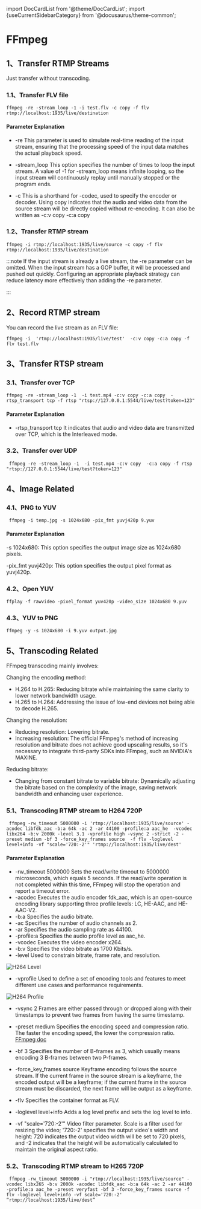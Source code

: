 import DocCardList from '@theme/DocCardList';
import {useCurrentSidebarCategory} from '@docusaurus/theme-common';

# FFmpeg

<!-- <DocCardList items={useCurrentSidebarCategory().items}/> -->


## 1、Transfer RTMP Streams

Just transfer without transcoding.

### 1.1、Transfer FLV file

```shell
ffmpeg -re -stream_loop -1 -i test.flv -c copy -f flv rtmp://localhost:1935/live/destination
```


#### Parameter Explanation


- -re This parameter is used to simulate real-time reading of the input stream, ensuring that the processing speed of the input data matches the actual playback speed.

- -stream_loop This option specifies the number of times to loop the input stream. A value of -1 for -stream_loop means infinite looping, so the input stream will continuously replay until manually stopped or the program ends.

- -c This is a shorthand for -codec, used to specify the encoder or decoder. Using copy indicates that the audio and video data from the source stream will be directly copied without re-encoding. It can also be written as -c:v copy -c:a copy 




### 1.2、Transfer RTMP stream
```shell
ffmpeg -i rtmp://localhost:1935/live/source -c copy -f flv rtmp://localhost:1935/live/destination
```

:::note
If the input stream is already a live stream, the -re parameter can be omitted. When the input stream has a GOP buffer, it will be processed and pushed out quickly. Configuring an appropriate playback strategy can reduce latency more effectively than adding the -re parameter.

:::

## 2、Record RTMP stream

You can record the live stream as an FLV file:

```shell
ffmpeg -i  'rtmp://localhost:1935/live/test'  -c:v copy -c:a copy -f flv test.flv
```

## 3、Transfer RTSP stream

### 3.1、Transfer over TCP

```shell
ffmpeg -re -stream_loop -1  -i test.mp4 -c:v copy -c:a copy  -rtsp_transport tcp -f rtsp "rtsp://127.0.0.1:5544/live/test?token=123"
```

#### Parameter Explanation

 - -rtsp_transport tcp It indicates that audio and video data are transmitted over TCP, which is the Interleaved mode.


### 3.2、Transfer over UDP

```shell
 ffmpeg -re -stream_loop -1  -i test.mp4 -c:v copy  -c:a copy -f rtsp "rtsp://127.0.0.1:5544/live/test?token=123"
```

## 4、Image Related

### 4.1、PNG to YUV

```shell
 ffmpeg -i temp.jpg -s 1024x680 -pix_fmt yuvj420p 9.yuv
```

#### Parameter Explanation

-s 1024x680: This option specifies the output image size as 1024x680 pixels.

-pix_fmt yuvj420p: This option specifies the output pixel format as yuvj420p.

### 4.2、Open YUV

```shell
ffplay -f rawvideo -pixel_format yuv420p -video_size 1024x680 9.yuv
```

### 4.3、YUV to PNG

```shell
ffmpeg -y -s 1024x680 -i 9.yuv output.jpg
```

## 5、Transcoding Related


FFmpeg transcoding mainly involves:


Changing the encoding method:

 - H.264 to H.265: Reducing bitrate while maintaining the same clarity to lower network bandwidth usage.
 - H.265 to H.264: Addressing the issue of low-end devices not being able to decode H.265.
  
Changing the resolution:

 - Reducing resolution: Lowering bitrate.
 - Increasing resolution: The official FFmpeg's method of increasing resolution and bitrate does not achieve good upscaling results, so it's necessary to integrate third-party SDKs into FFmpeg, such as NVIDIA's MAXINE. 
  
Reducing bitrate:

 - Changing from constant bitrate to variable bitrate: Dynamically adjusting the bitrate based on the complexity of the image, saving network bandwidth and enhancing user experience.

### 5.1、Transcoding RTMP stream to H264 720P

```shell
 ffmpeg -rw_timeout 5000000 -i 'rtmp://localhost:1935/live/source' -acodec libfdk_aac -b:a 64k -ac 2 -ar 44100 -profile:a aac_he  -vcodec libx264 -b:v 2000k -level 3.1 -vprofile high -vsync 2 -strict -2 -preset medium -bf 3 -force_key_frames source  -f flv -loglevel level+info -vf "scale='720:-2'" 'rtmp://localhost:1935/live/dest'
 ```
#### Parameter Explanation

- -rw_timeout 5000000 Sets the read/write timeout to 5000000 microseconds, which equals 5 seconds. If the read/write operation is not completed within this time, FFmpeg will stop the operation and report a timeout error.
- -acodec Executes the audio encoder fdk_aac, which is an open-source encoding library supporting three profile levels: LC, HE-AAC, and HE-AAC-V2.
- -b:a Specifies the audio bitrate.
- -ac Specifies the number of audio channels as 2.
- -ar Specifies the audio sampling rate as 44100.
- -profile:a Specifies the audio profile level as aac_he.
- -vcodec Executes the video encoder x264.
- -b:v Specifies the video bitrate as 1700 Kbits/s.
- -level Used to constrain bitrate, frame rate, and resolution.

![H264 Level](/img/docs/ffmpeg/h264_level.png)

- -vprofile Used to define a set of encoding tools and features to meet different use cases and performance requirements.

![H264 Profile](/img/docs/ffmpeg/h264_profile.png)

- -vsync 2 Frames are either passed through or dropped along with their timestamps to prevent two frames from having the same timestamp.

- -preset medium Specifies the encoding speed and compression ratio. The faster the encoding speed, the lower the compression ratio. [FFmpeg doc](https://trac.ffmpeg.org/wiki/Encode/H.264)
  
- -bf 3 Specifies the number of B-frames as 3, which usually means encoding 3 B-frames between two P-frames.
  
- -force_key_frames source Keyframe encoding follows the source stream. If the current frame in the source stream is a keyframe, the encoded output will be a keyframe; if the current frame in the source stream must be discarded, the next frame will be output as a keyframe.
- -flv Specifies the container format as FLV.
- -loglevel level+info Adds a log level prefix and sets the log level to info.
- -vf "scale='720:-2'" Video filter parameter. Scale is a filter used for resizing the video; '720:-2' specifies the output video's width and height: 720 indicates the output video width will be set to 720 pixels, and -2 indicates that the height will be automatically calculated to maintain the original aspect ratio.


### 5.2、Transcoding RTMP stream to H265 720P

```shell
 ffmpeg -rw_timeout 5000000 -i "rtmp://localhost:1935/live/source" -vcodec libx265 -b:v 2000k -acodec libfdk_aac -b:a 64k -ac 2 -ar 44100 -profile:a aac_he -preset veryfast -bf 3 -force_key_frames source -f flv -loglevel level+info -vf scale='720:-2' “rtmp://localhost:1935/live/dest”
```

<!--source
If the argument is source, ffmpeg will force a key frame if the current frame being encoded is marked as a key frame in its source. In cases where this particular source frame has to be dropped, enforce the next available frame to become a key frame instead.

https://stackoverflow.com/questions/72176109/maintain-keyframes-when-transcoding-and-removing-b-frames

https://www.reddit.com/r/ffmpeg/comments/pvtd1o/vsync_0_vs_vsync_2_for_getting_the_timestamps_of/

https://winddoing.github.io/post/e114a1a8.html#level



http://forum.doom9.org/archive/index.php/t-165627.html

level

https://www.cnblogs.com/zyl910/archive/2011/12/08/h264_level.html-->
